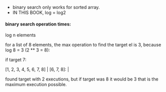 - binary search only works for sorted array.
- IN THIS BOOK, log = log2

#### binary search operation times: 

log n elements

for a list of 8 elements, the max operation to find the target el is 3, because log 8 = 3 (2 ** 3 = 8):

if target 7:

[1, 2, 3, 4, 5, 6, 7, 8]
             |
[6, 7, 8]: 
    | 

found target with 2 executions, but if target was 8 it would be 3 that is the maximum execution possible.       